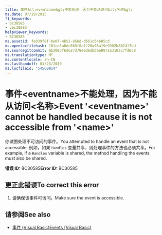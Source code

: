 ```yaml
---
title: 事件&lt;eventname&gt;不能处理，因为不能从访问&lt;名称&gt;
ms.date: 07/20/2015
f1_keywords:
- bc30585
- vbc30585
helpviewer_keywords:
- BC30585
ms.assetid: fe039f8f-be6f-4b52-86bd-d551c54b85cd
ms.openlocfilehash: 181ce5a8de560f0a1f20a96a19e9902b802417ed
ms.sourcegitcommit: 6b308cf6d627d78ee36dbbae8972a310ac7fd6c8
ms.translationtype: MT
ms.contentlocale: zh-CN
ms.lasthandoff: 01/23/2019
ms.locfileid: "54560914"
---
```

# <a name="event-lteventnamegt-cannot-be-handled-because-it-is-not-accessible-from-ltnamegt"></a><span data-ttu-id="898ed-102">事件&lt;eventname&gt;不能处理，因为不能从访问&lt;名称&gt;</span><span class="sxs-lookup"><span data-stu-id="898ed-102">Event '&lt;eventname&gt;' cannot be handled because it is not accessible from '&lt;name&gt;'</span></span>
<span data-ttu-id="898ed-103">你试图处理不可访问的事件。</span><span class="sxs-lookup"><span data-stu-id="898ed-103">You attempted to handle an event that is not accessible.</span></span> <span data-ttu-id="898ed-104">例如，如果 `Handles` 变量共享，则处理事件的方法也必须共享。</span><span class="sxs-lookup"><span data-stu-id="898ed-104">For example, if a `Handles` variable is shared, the method handling the events must also be shared.</span></span>  
  
 <span data-ttu-id="898ed-105">**错误 ID:** BC30585</span><span class="sxs-lookup"><span data-stu-id="898ed-105">**Error ID:** BC30585</span></span>  
  
## <a name="to-correct-this-error"></a><span data-ttu-id="898ed-106">更正此错误</span><span class="sxs-lookup"><span data-stu-id="898ed-106">To correct this error</span></span>  
  
1.  <span data-ttu-id="898ed-107">请确保该事件可访问。</span><span class="sxs-lookup"><span data-stu-id="898ed-107">Make sure the event is accessible.</span></span>  
  
## <a name="see-also"></a><span data-ttu-id="898ed-108">请参阅</span><span class="sxs-lookup"><span data-stu-id="898ed-108">See also</span></span>
- [<span data-ttu-id="898ed-109">事件 (Visual Basic)</span><span class="sxs-lookup"><span data-stu-id="898ed-109">Events (Visual Basic)</span></span>](~/docs/visual-basic/programming-guide/language-features/events/index.md)
